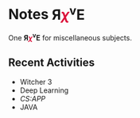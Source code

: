 # Notes <strong>Я<font color="crimson" ><i>χ</i></font><sup>v</sup>E</strong>
One <strong>Я<font color="crimson" ><i>χ</i></font><sup>v</sup>E</strong> for miscellaneous subjects.

## Recent Activities

- Witcher 3
- Deep Learning
- *CS:APP*
- JAVA

